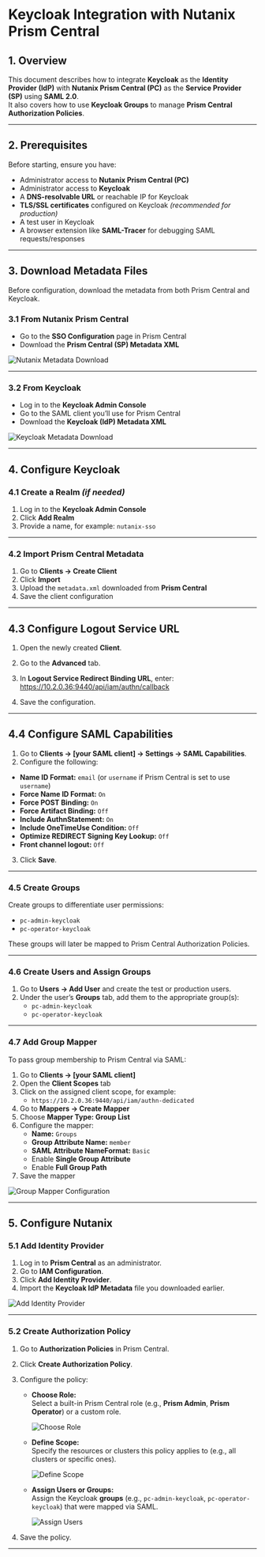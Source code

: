 # Keycloak Integration with Nutanix Prism Central

## 1. Overview
This document describes how to integrate **Keycloak** as the **Identity Provider (IdP)** with **Nutanix Prism Central (PC)** as the **Service Provider (SP)** using **SAML 2.0**.  
It also covers how to use **Keycloak Groups** to manage **Prism Central Authorization Policies**.

---

## 2. Prerequisites
Before starting, ensure you have:

- Administrator access to **Nutanix Prism Central (PC)**
- Administrator access to **Keycloak**
- A **DNS-resolvable URL** or reachable IP for Keycloak
- **TLS/SSL certificates** configured on Keycloak *(recommended for production)*
- A test user in Keycloak
- A browser extension like **SAML-Tracer** for debugging SAML requests/responses

---

## 3. Download Metadata Files
Before configuration, download the metadata from both Prism Central and Keycloak.

### 3.1 From Nutanix Prism Central
- Go to the **SSO Configuration** page in Prism Central
- Download the **Prism Central (SP) Metadata XML**

![Nutanix Metadata Download](../images/Keycloak-PC-integration/nutanix-download-metadata.png)

---

### 3.2 From Keycloak
- Log in to the **Keycloak Admin Console**
- Go to the SAML client you’ll use for Prism Central
- Download the **Keycloak (IdP) Metadata XML**

![Keycloak Metadata Download](../images/Keycloak-PC-integration/keycloak-download-metadata.png)

---

## 4. Configure Keycloak

### 4.1 Create a Realm *(if needed)*
1. Log in to the **Keycloak Admin Console**
2. Click **Add Realm**
3. Provide a name, for example: `nutanix-sso`

---

### 4.2 Import Prism Central Metadata
1. Go to **Clients → Create Client**
2. Click **Import**
3. Upload the `metadata.xml` downloaded from **Prism Central**
4. Save the client configuration

---

## 4.3 Configure Logout Service URL
1. Open the newly created **Client**.
2. Go to the **Advanced** tab.
3. In **Logout Service Redirect Binding URL**, enter:
https://10.2.0.36:9440/api/iam/authn/callback

4. Save the configuration.

---

## 4.4 Configure SAML Capabilities
1. Go to **Clients → [your SAML client] → Settings → SAML Capabilities**.
2. Configure the following:
- **Name ID Format:** `email` (or `username` if Prism Central is set to use `username`)
- **Force Name ID Format:** `On`
- **Force POST Binding:** `On`
- **Force Artifact Binding:** `Off`
- **Include AuthnStatement:** `On`
- **Include OneTimeUse Condition:** `Off`
- **Optimize REDIRECT Signing Key Lookup:** `Off`
- **Front channel logout:** `Off`
3. Click **Save**.

---

### 4.5 Create Groups
Create groups to differentiate user permissions:
- `pc-admin-keycloak`
- `pc-operator-keycloak`

These groups will later be mapped to Prism Central Authorization Policies.

---

### 4.6 Create Users and Assign Groups
1. Go to **Users → Add User** and create the test or production users.
2. Under the user’s **Groups** tab, add them to the appropriate group(s):
   - `pc-admin-keycloak`
   - `pc-operator-keycloak`

---

### 4.7 Add Group Mapper
To pass group membership to Prism Central via SAML:

1. Go to **Clients → [your SAML client]**
2. Open the **Client Scopes** tab
3. Click on the assigned client scope, for example:
   - `https://10.2.0.36:9440/api/iam/authn-dedicated`
4. Go to **Mappers → Create Mapper**
5. Choose **Mapper Type: Group List**
6. Configure the mapper:
   - **Name:** `Groups`
   - **Group Attribute Name:** `member`
   - **SAML Attribute NameFormat:** `Basic`
   - Enable **Single Group Attribute**
   - Enable **Full Group Path**
7. Save the mapper

![Group Mapper Configuration](../images/Keycloak-PC-integration/group-mapper-config.png)

---

## 5. Configure Nutanix

### 5.1 Add Identity Provider
1. Log in to **Prism Central** as an administrator.
2. Go to **IAM Configuration**.
3. Click **Add Identity Provider**.
4. Import the **Keycloak IdP Metadata** file you downloaded earlier.

![Add Identity Provider](../images/Keycloak-PC-integration/nutanix-IAM.png)

---

### 5.2 Create Authorization Policy
1. Go to **Authorization Policies** in Prism Central.
2. Click **Create Authorization Policy**.
3. Configure the policy:

   - **Choose Role:**  
     Select a built-in Prism Central role (e.g., **Prism Admin**, **Prism Operator**) or a custom role.

     ![Choose Role](../images/Keycloak-PC-integration/choose-role.png)

   - **Define Scope:**  
     Specify the resources or clusters this policy applies to (e.g., all clusters or specific ones).

     ![Define Scope](../images/Keycloak-PC-integration/define-scope.png)

   - **Assign Users or Groups:**  
     Assign the Keycloak **groups** (e.g., `pc-admin-keycloak`, `pc-operator-keycloak`) that were mapped via SAML.

     ![Assign Users](../images/Keycloak-PC-integration/assign-users.png)

4. Save the policy.

---